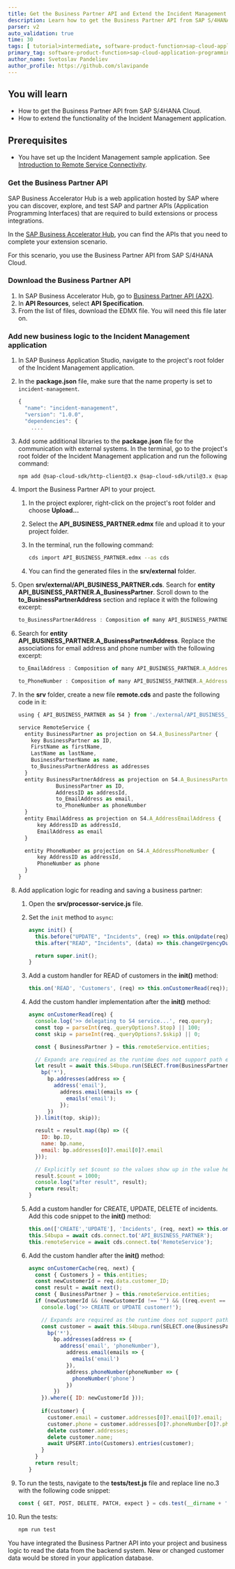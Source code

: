 ```yaml
---
title: Get the Business Partner API and Extend the Incident Management Application
description: Learn how to get the Business Partner API from SAP S/4HANA Cloud and extend the functionality of the Incident Management application.
parser: v2
auto_validation: true
time: 30
tags: [ tutorial>intermediate, software-product-function>sap-cloud-application-programming-model, programming-tool>node-js, software-product>sap-business-technology-platform]
primary_tag: software-product-function>sap-cloud-application-programming-model
author_name: Svetoslav Pandeliev
author_profile: https://github.com/slavipande
---
```


## You will learn

- How to get the Business Partner API from SAP S/4HANA Cloud.
- How to extend the functionality of the Incident Management application.

## Prerequisites

- You have set up the Incident Management sample application. See [Introduction to Remote Service Connectivity](remote-service-intro).

### Get the Business Partner API

SAP Business Accelerator Hub is a web application hosted by SAP where you can discover, explore, and test SAP and partner APIs (Application Programming Interfaces) that are required to build extensions or process integrations.

In the [SAP Business Accelerator Hub](https://api.sap.com/), you can find the APIs that you need to complete your extension scenario.

For this scenario, you use the Business Partner API from SAP S/4HANA Cloud.

### Download the Business Partner API

1. In SAP Business Accelerator Hub, go to [Business Partner API (A2X)](https://api.sap.com/api/API_BUSINESS_PARTNER/overview).
2. In **API Resources**, select **API Specification**.
3. From the list of files, download the EDMX file. You will need this file later on.

### Add new business logic to the Incident Management application

1. In SAP Business Application Studio, navigate to the project's root folder of the Incident Management application.

2. In the **package.json** file, make sure that the name property is set to `incident-management`.

    ```js
    {
      "name": "incident-management",
      "version": "1.0.0",
      "dependencies": {
        ....
    ```

3. Add some additional libraries to the **package.json** file for the communication with external systems. In the terminal, go to the project's root folder of the Incident Management application and run the following command:  

    ```bash
    npm add @sap-cloud-sdk/http-client@3.x @sap-cloud-sdk/util@3.x @sap-cloud-sdk/connectivity@3.x @sap-cloud-sdk/resilience@3.x
    ```

4. Import the Business Partner API to your project.

    1. In the project explorer, right-click on the project's root folder and choose **Upload...**
    2. Select the **API_BUSINESS_PARTNER.edmx** file and upload it to your project folder.
    3. In the terminal, run the following command:

        ```bash
        cds import API_BUSINESS_PARTNER.edmx --as cds
        ```

    4. You can find the generated files in the **srv/external** folder.

5. Open **srv/external/API_BUSINESS_PARTNER.cds**. Search for **entity API_BUSINESS_PARTNER.A_BusinessPartner**. Scroll down to the **to_BusinessPartnerAddress** section and replace it with the following excerpt:

    ```js
    to_BusinessPartnerAddress : Composition of many API_BUSINESS_PARTNER.A_BusinessPartnerAddress on to_BusinessPartnerAddress.BusinessPartner = BusinessPartner;
    ```

6. Search for **entity API_BUSINESS_PARTNER.A_BusinessPartnerAddress**. Replace the associations for email address and phone number with the following excerpt:

    ```js
    to_EmailAddress : Composition of many API_BUSINESS_PARTNER.A_AddressEmailAddress on to_EmailAddress.AddressID = AddressID;

    to_PhoneNumber : Composition of many API_BUSINESS_PARTNER.A_AddressPhoneNumber on to_PhoneNumber.AddressID = AddressID;
    ```

7. In the **srv** folder, create a new file **remote.cds** and paste the following code in it:

    ```js
    using { API_BUSINESS_PARTNER as S4 } from './external/API_BUSINESS_PARTNER';

    service RemoteService {
      entity BusinessPartner as projection on S4.A_BusinessPartner {
        key BusinessPartner as ID,
        FirstName as firstName,
        LastName as lastName,
        BusinessPartnerName as name,
        to_BusinessPartnerAddress as addresses
      }
      entity BusinessPartnerAddress as projection on S4.A_BusinessPartnerAddress {
                BusinessPartner as ID,
                AddressID as addressId,
                to_EmailAddress as email,
                to_PhoneNumber as phoneNumber
      }
      entity EmailAddress as projection on S4.A_AddressEmailAddress {
          key AddressID as addressId,
          EmailAddress as email
      }

      entity PhoneNumber as projection on S4.A_AddressPhoneNumber {
          key AddressID as addressId,
          PhoneNumber as phone
      }
    }
    ```

9. Add application logic for reading and saving a business partner:

    1. Open the **srv/processor-service.js** file.
    2. Set the `init` method to `async`:
  
        ```js
        async init() {
          this.before("UPDATE", "Incidents", (req) => this.onUpdate(req));
          this.after("READ", "Incidents", (data) => this.changeUrgencyDueToSubject(data));

          return super.init();
        }
        ```

    3. Add a custom handler for READ of customers in the **init()** method:

        ```js
        this.on('READ', 'Customers', (req) => this.onCustomerRead(req));
        ```

    4. Add the custom handler implementation after the **init()** method:

        ```js
        async onCustomerRead(req) {
          console.log('>> delegating to S4 service...', req.query);
          const top = parseInt(req._queryOptions?.$top) || 100;
          const skip = parseInt(req._queryOptions?.$skip) || 0;
        
          const { BusinessPartner } = this.remoteService.entities;

          // Expands are required as the runtime does not support path expressions for remote services
          let result = await this.S4bupa.run(SELECT.from(BusinessPartner, bp => {
            bp('*'),
              bp.addresses(address => {
                address('email'),
                  address.email(emails => {
                    emails('email');
                  });
              })
          }).limit(top, skip));
        
          result = result.map((bp) => ({
            ID: bp.ID,
            name: bp.name,
            email: bp.addresses[0]?.email[0]?.email
          }));

          // Explicitly set $count so the values show up in the value help in the UI
          result.$count = 1000;
          console.log("after result", result);
          return result;
        }
        ```

    5.  Add a custom handler for CREATE, UPDATE, DELETE of incidents. Add this code snippet to the **init()** method:

        ```js
        this.on(['CREATE','UPDATE'], 'Incidents', (req, next) => this.onCustomerCache(req, next));
        this.S4bupa = await cds.connect.to('API_BUSINESS_PARTNER');
        this.remoteService = await cds.connect.to('RemoteService');
        ```

    6. Add the custom handler after the **init()** method:

        ```js
        async onCustomerCache(req, next) {
          const { Customers } = this.entities;
          const newCustomerId = req.data.customer_ID;
          const result = await next();
          const { BusinessPartner } = this.remoteService.entities;
          if (newCustomerId && (newCustomerId !== "") && ((req.event == "CREATE") || (req.event == "UPDATE"))) {
            console.log('>> CREATE or UPDATE customer!');

            // Expands are required as the runtime does not support path expressions for remote services
            const customer = await this.S4bupa.run(SELECT.one(BusinessPartner, bp => {
              bp('*'),
                bp.addresses(address => {
                  address('email', 'phoneNumber'),
                    address.email(emails => {
                      emails('email')
                    }),
                    address.phoneNumber(phoneNumber => {
                      phoneNumber('phone')
                    })
                })
            }).where({ ID: newCustomerId }));
                                                                                      
            if(customer) {
              customer.email = customer.addresses[0]?.email[0]?.email;
              customer.phone = customer.addresses[0]?.phoneNumber[0]?.phone;
              delete customer.addresses;
              delete customer.name;
              await UPSERT.into(Customers).entries(customer);
            }
          }
          return result;
        }
        ```

10. To run the tests, navigate to the **tests/test.js** file and replace line no.3 with the following code snippet:

    ```js
    const { GET, POST, DELETE, PATCH, expect } = cds.test(__dirname + '../../', '--with-mocks');
    ```

11. Run the tests:

    ```bash
    npm run test
    ```

 
 You have integrated the Business Partner API into your project and business logic to read the data from the backend system. New or changed customer data would be stored in your application database.
